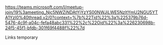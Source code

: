 https://teams.microsoft.com/l/meetup-join/19%3ameeting_Njc5NWZiNDAtYjYzYS00NWJiLWE5NzItYmU2NGU5YTA1YzI0%40thread.v2/0?context=%7b%22Tid%22%3a%225379b76d-5476-4c9f-a04c-fefa48abc331%22%2c%22Oid%22%3a%226230698b-24f5-45f1-bfdb-301f69f4488f%22%7d





Links temporary
